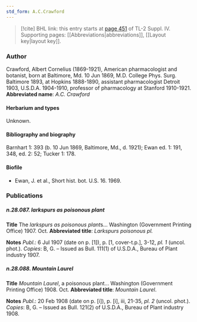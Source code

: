 ```yaml
---
std_form: A.C.Crawford
---
```


> [!cite] BHL link: this entry starts at [page 451](https://www.biodiversitylibrary.org/page/33266128) of TL-2 Suppl. IV.
> Supporting pages: [[Abbreviations|abbreviations]], [[Layout key|layout key]].

### Author

Crawford, Albert Cornelius (1869-1921), American pharmacologist and botanist, born at Baltimore, Md. 10 Jun 1869, M.D. College Phys. Surg. Baltimore 1893, at Hopkins 1888-1890, assistant pharmacologist Detroit 1903, U.S.D.A. 1904-1910, professor of pharmacology at Stanford 1910-1921. 
**Abbreviated name**: *A.C. Crawford*

#### Herbarium and types

Unknown.

#### Bibliography and biography

Barnhart 1: 393 (b. 10 Jun 1869, Baltimore, Md., d. 1921); Ewan ed. 1: 191, 348, ed. 2: 52; Tucker 1: 178.

#### Biofile

- Ewan, J. et al., Short hist. bot. U.S. 16. 1969.

### Publications

##### n.28.087. larkspurs as poisonous plant

**Title**
The *larkspurs as poisonous plant*s... Washington (Government Printing Office) 1907. Oct.
**Abbreviated title**: *Larkspurs poisonous pl.*

**Notes**
*Publ*.: 6 Jul 1907 (date on p. \[1\]), p. \[1, cover-t.p.\], 3-12, *pl. 1* (uncol. phot.). *Copies*: B, G. – Issued as Bull. 111(1) of U.S.D.A., Bureau of Plant industry 1907.

##### n.28.088. Mountain Laurel

**Title**
*Mountain Laurel*, a poisonous plant... Washington (Government Printing Office) 1908. Oct.
**Abbreviated title**: *Mountain Laurel*.

**Notes**
*Publ*.: 20 Feb 1908 (date on p. \[i\]), p. \[i\], iii, 21-35, *pl. 2* (uncol. phot.). *Copies*: B, G. – Issued as Bull. 121(2) of U.S.D.A., Bureau of Plant industry 1908.

